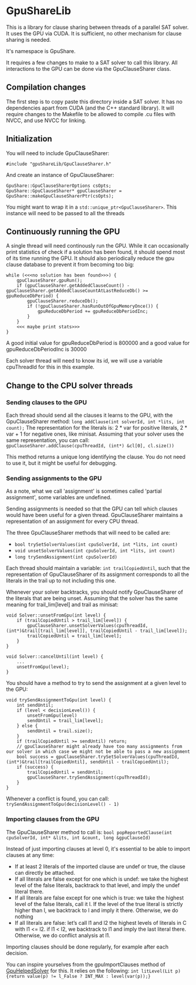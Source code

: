 # GpuShareLib

This is a library for clause sharing between threads of a parallel SAT solver. It uses the GPU via CUDA.
It is sufficient, no other mechanism for clause sharing is needed.

It's namespace is GpuShare.

It requires a few changes to make to a SAT solver to call this library. All interactions to the GPU can be done via the GpuClauseSharer class.

## Compilation changes
The first step is to copy paste this directory inside a SAT solver. It has no dependencies apart from CUDA (and the C++ standard library).
It will require changes to the Makefile to be allowed to compile .cu files with NVCC, and use NVCC for linking.

## Initialization

You will need to include GpuClauseSharer:
```
#include "gpuShareLib/GpuClauseSharer.h"
```

And create an instance of GpuClauseSharer:
```
GpuShare::GpuClauseSharerOptions csOpts;
GpuShare::GpuClauseSharer* gpuClauseSharer = GpuShare::makeGpuClauseSharerPtr(csOpts);
```

You might want to wrap it in a ```std::unique_ptr<GpuClauseSharer>```.
This instance will need to be passed to all the threads


## Continuously running the GPU
A single thread will need continously run the GPU. While it can occasionally print statistics of check if a solution has been found, it should spend most of its time running the GPU.
It should also periodically reduce the gpu clause database to prevent it from becoming too big:

```
while (<<<no solution has been found>>>) {
    gpuClauseSharer.gpuRun();
	if (gpuClauseSharer.getAddedClauseCount() - gpuClauseSharer.getAddedClauseCountAtLastReduceDb() >= gpuReduceDbPeriod) {
        gpuClauseSharer.reduceDb();
        if (!gpuClauseSharer.hasRunOutOfGpuMemoryOnce()) {
            gpuReduceDbPeriod += gpuReduceDbPeriodInc;
        }
    }
    <<< maybe print stats>>>
}
```
A good initial value for gpuReduceDbPeriod is 800000 and a good value for gpuReduceDbPeriodInc is 30000

Each solver thread will need to know its id, we will use a variable cpuThreadId for this in this example.

## Change to the CPU solver threads

### Sending clauses to the GPU
Each thread should send all the clauses it learns to the GPU, with the GpuClauseSharer method: ```long addClause(int solverId, int *lits, int count);```
The representation for the literals is: 2 * var for positive literals, 2 * var + 1 for negative ones, like minisat.
Assuming that your solver uses the same representation, you can call: ``` gpuClauseSharer.addClause(cpuThreadId, (int*) &cl[0], cl.size())```

This method returns a unique long identifying the clause. You do not need to use it, but it might be useful for debugging.

### Sending assignments to the GPU
As a note, what we call 'assignment' is sometimes called 'partial assignment', some variables are undefined.

Sending assignments is needed so that the GPU can tell which clauses would have been useful for a given thread.
GpuClauseSharer maintains a representation of an assignment for every CPU thread.

The three GpuClauseSharer methods that will need to be called are:
- `bool trySetSolverValues(int cpuSolverId, int *lits, int count)` 
- `void unsetSolverValues(int cpuSolverId, int *lits, int count)`
- `long trySendAssignment(int cpuSolverId)`

Each thread should maintain a variable: `int trailCopiedUntil`, such that the representation of GpuClauseSharer of its assignment corresponds
to all the literals in the trail up to not including this one.

Whenever your solver backtracks, you should notify GpuClauseSharer of the literals that are being unset. Assuming that the solver has the same meaning for
trail_lim[level] and trail as minisat:

```
void Solver::unsetFromGpu(int level) {
    if (trailCopiedUntil > trail_lim[level]) {
        gpuClauseSharer.unsetSolverValues(cpuThreadId, (int*)&trail[trail_lim[level]], trailCopiedUntil - trail_lim[level]);
        trailCopiedUntil = trail_lim[level];
    }
}

void Solver::cancelUntil(int level) {
    ...
    unsetFromGpu(level);
}
```

You should have a method to try to send the assignment at a given level to the GPU:

```
void trySendAssignmentToGpu(int level) {
    int sendUntil;
    if (level < decisionLevel()) {
        unsetFromGpu(level)
        sendUntil = trail_lim[level];
    } else {
        sendUntil = trail.size();
    }
    if (trailCopiedUntil >= sendUntil) return;
    // gpuClauseSharer might already have too many assignments from our solver in which case we might not be able to pass a new assignment 
    bool success = gpuClauseSharer.trySetSolverValues(cpuThreadId, (int*)&trail[trailCopiedUntil], sendUntil - trailCopiedUntil);
    if (success) {
        trailCopiedUntil = sendUntil;
        gpuClauseSharer.trySendAssignment(cpuThreadId);
    }
}
```

Whenever a conflict is found, you can call: ```trySendAssignmentToGpu(decisionLevel() - 1)```


### Importing clauses from the GPU
The GpuClauseSharer method to call is: ``` bool popReportedClause(int cpuSolverId, int* &lits, int &count, long &gpuClauseId) ```

Instead of just importing clauses at level 0, it's essential to be able to import clauses at any time:

- If at least 2 literals of the imported clause are undef or true, the clause can directly be attached.
- If all literals are false except for one which is undef: we take the highest level of the false literals, backtrack to that level, and imply the undef literal there.
- If all literals are false except for one which is true: we take the highest level of the false literals, call it l. 
If the level of the true literal is strictly higher than l, we backtrack to l and imply it there. Otherwise, we do nothing
- If all literals are false: let’s call l1 and l2 the highest levels of literals in C with l1 <= l2.
if l1 < l2, we backtrack to l1 and imply the last literal there. Otherwise, we do conflict analysis at l1.

Importing clauses should be done regularly, for example after each decision.

You can inspire yourselves from the gpuImportClauses method of [GpuHelpedSolver](../gpu/GpuHelpedSolver.cc) for this.
It relies on the following: ```int litLevel(Lit p) {return value(p) != l_False ? INT_MAX : level(var(p));}```
